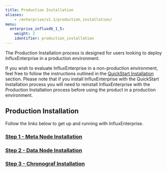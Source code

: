 ```yaml
---
title: Production Installation
aliases:
    - /enterprise/v1.3/production_installation/
menu:
  enterprise_influxdb_1_5:
    weight: 2
    identifier: production_installation
---
```


The Production Installation process is designed for users looking to deploy
InfluxEnterprise in a production environment.

If you wish to evaluate InfluxEnterprise in a non-production
environment, feel free to follow the instructions outlined in the
[QuickStart Installation](/enterprise_influxdb/v1.3/quickstart_installation) section.
Please note that if you install InfluxEnterprise with the QuickStart Installation process you
will need to reinstall InfluxEnterprise with the Production Installation
process before using the product in a production environment.


## Production Installation

Follow the links below to get up and running with InfluxEnterprise.

### [Step 1 - Meta Node Installation](/enterprise_influxdb/v1.3/production_installation/meta_node_installation/)
### [Step 2 - Data Node Installation](/enterprise_influxdb/v1.3/production_installation/data_node_installation/)
### [Step 3 - Chronograf Installation](/enterprise_influxdb/v1.3/production_installation/chrono_install/)
